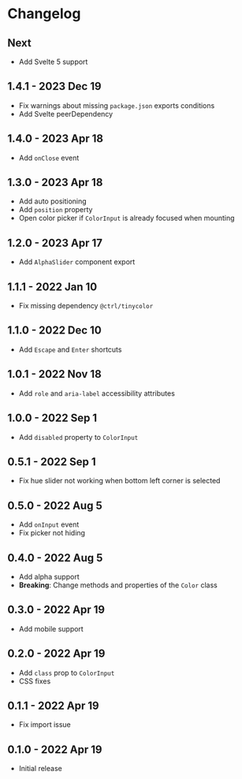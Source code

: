 # Changelog

## Next
- Add Svelte 5 support

## 1.4.1 - 2023 Dec 19
- Fix warnings about missing `package.json` exports conditions
- Add Svelte peerDependency

## 1.4.0 - 2023 Apr 18
- Add `onClose` event

## 1.3.0 - 2023 Apr 18
- Add auto positioning
- Add `position` property
- Open color picker if `ColorInput` is already focused when mounting

## 1.2.0 - 2023 Apr 17
- Add `AlphaSlider` component export

## 1.1.1 - 2022 Jan 10
- Fix missing dependency `@ctrl/tinycolor`

## 1.1.0 - 2022 Dec 10
- Add `Escape` and `Enter` shortcuts

## 1.0.1 - 2022 Nov 18
- Add `role` and `aria-label` accessibility attributes

## 1.0.0 - 2022 Sep 1
- Add `disabled` property to `ColorInput`

## 0.5.1 - 2022 Sep 1
- Fix hue slider not working when bottom left corner is selected

## 0.5.0 - 2022 Aug 5
- Add `onInput` event
- Fix picker not hiding

## 0.4.0 - 2022 Aug 5
- Add alpha support
- **Breaking**: Change methods and properties of the `Color` class

## 0.3.0 - 2022 Apr 19
- Add mobile support

## 0.2.0 - 2022 Apr 19
- Add `class` prop to `ColorInput`
- CSS fixes

## 0.1.1 - 2022 Apr 19
- Fix import issue

## 0.1.0 - 2022 Apr 19
- Initial release
